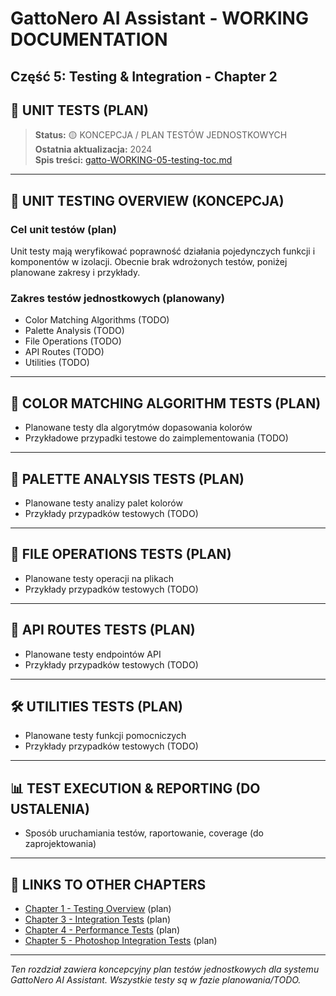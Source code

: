 # GattoNero AI Assistant - WORKING DOCUMENTATION
## Część 5: Testing & Integration - Chapter 2
## 🔬 UNIT TESTS (PLAN)

> **Status:** 🟡 KONCEPCJA / PLAN TESTÓW JEDNOSTKOWYCH  
> **Ostatnia aktualizacja:** 2024  
> **Spis treści:** [gatto-WORKING-05-testing-toc.md](./gatto-WORKING-05-testing-toc.md)

---

## 🎯 UNIT TESTING OVERVIEW (KONCEPCJA)

### Cel unit testów (plan)
Unit testy mają weryfikować poprawność działania pojedynczych funkcji i komponentów w izolacji. Obecnie brak wdrożonych testów, poniżej planowane zakresy i przykłady.

### Zakres testów jednostkowych (planowany)
- Color Matching Algorithms (TODO)
- Palette Analysis (TODO)
- File Operations (TODO)
- API Routes (TODO)
- Utilities (TODO)

---

## 🎨 COLOR MATCHING ALGORITHM TESTS (PLAN)

- Planowane testy dla algorytmów dopasowania kolorów
- Przykładowe przypadki testowe do zaimplementowania (TODO)

---

## 🌈 PALETTE ANALYSIS TESTS (PLAN)

- Planowane testy analizy palet kolorów
- Przykłady przypadków testowych (TODO)

---

## 📁 FILE OPERATIONS TESTS (PLAN)

- Planowane testy operacji na plikach
- Przykłady przypadków testowych (TODO)

---

## 🔌 API ROUTES TESTS (PLAN)

- Planowane testy endpointów API
- Przykłady przypadków testowych (TODO)

---

## 🛠️ UTILITIES TESTS (PLAN)

- Planowane testy funkcji pomocniczych
- Przykłady przypadków testowych (TODO)

---

## 📊 TEST EXECUTION & REPORTING (DO USTALENIA)

- Sposób uruchamiania testów, raportowanie, coverage (do zaprojektowania)

---

## 🔗 LINKS TO OTHER CHAPTERS

- [Chapter 1 - Testing Overview](./gatto-WORKING-05-testing-chapter1.md) (plan)
- [Chapter 3 - Integration Tests](./gatto-WORKING-05-testing-chapter3.md) (plan)
- [Chapter 4 - Performance Tests](./gatto-WORKING-05-testing-chapter4.md) (plan)
- [Chapter 5 - Photoshop Integration Tests](./gatto-WORKING-05-testing-chapter5.md) (plan)

---

*Ten rozdział zawiera koncepcyjny plan testów jednostkowych dla systemu GattoNero AI Assistant. Wszystkie testy są w fazie planowania/TODO.*